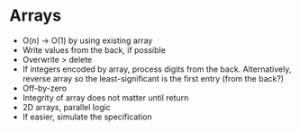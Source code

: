 # Arrays

- O(n) -> O(1) by using existing array
- Write values from the back, if possible
- Overwrite > delete
- If integers encoded by array, process digits from the back. Alternatively, reverse array so the least-significant is the first entry (from the back?)
- Off-by-zero
- Integrity of array does not matter until return
- 2D arrays, parallel logic
- If easier, simulate the specification
